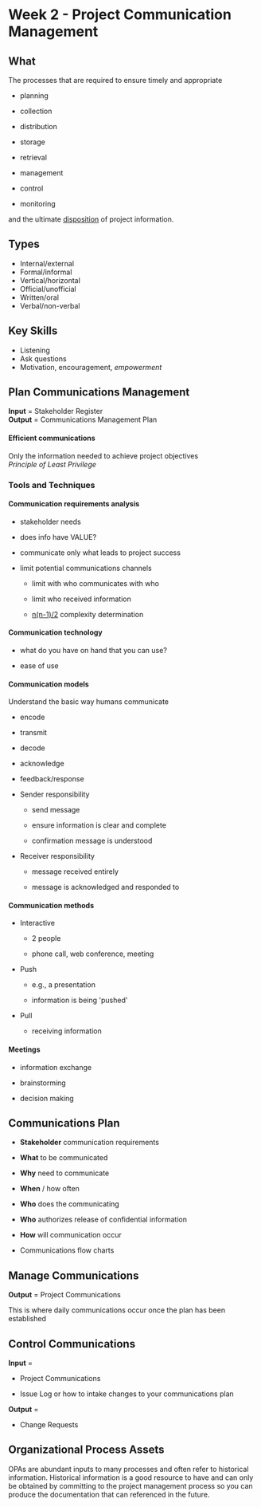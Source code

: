 # Week 2 - Project Communication Management

## What

The processes that are required to ensure timely and appropriate

-   planning

-   collection

-   distribution

-   storage

-   retrieval

-   management

-   control

-   monitoring

and the ultimate [disposition](https://en.wikipedia.org/wiki/Disposition) of project information.

## Types

-   Internal/external
-   Formal/informal
-   Vertical/horizontal
-   Official/unofficial
-   Written/oral
-   Verbal/non-verbal


## Key Skills

-   Listening
-   Ask questions
-   Motivation, encouragement, *empowerment*

## Plan Communications Management

**Input** = Stakeholder Register\
**Output** = Communications Management Plan

#### Efficient communications

Only the information needed to achieve project objectives\
*Principle of Least Privilege*

### Tools and Techniques

#### Communication requirements analysis

-   stakeholder needs

-   does info have VALUE?

-   communicate only what leads to project success

-   limit potential communications channels

    -   limit with who communicates with who

    -   limit who received information

    -   [n(n-1)/2](https://img.bhs4.com/13/5/13553365E24E26579EBDF5E330C19EC94C8F0D36_large.jpg) complexity determination

#### Communication technology

-   what do you have on hand that you can use?

-   ease of use

#### Communication models

Understand the basic way humans communicate

-   encode

-   transmit

-   decode

-   acknowledge

-   feedback/response

-   Sender responsibility

    -   send message

    -   ensure information is clear and complete

    -   confirmation message is understood

-   Receiver responsibility

    -   message received entirely

    -   message is acknowledged and responded to

#### Communication methods

-   Interactive

    -   2 people

    -   phone call, web conference, meeting

-   Push

    -   e.g., a presentation

    -   information is being 'pushed'

-   Pull

    -   receiving information

#### Meetings

-   information exchange

-   brainstorming

-   decision making

## Communications Plan

-   **Stakeholder** communication requirements

-   **What** to be communicated

-   **Why** need to communicate

-   **When** / how often

-   **Who** does the communicating

-   **Who** authorizes release of confidential information

-   **How** will communication occur

-   Communications flow charts

## Manage Communications

**Output** = Project Communications

This is where daily communications occur once the plan has been established

## Control Communications

**Input** =

-   Project Communications

-   Issue Log or how to intake changes to your communications plan

**Output** = 

- Change Requests

## Organizational Process Assets

OPAs are abundant inputs to many processes and often refer to historical information. Historical information is a good resource to have and can only be obtained by committing to the project management process so you can produce the documentation that can referenced in the future.
